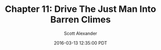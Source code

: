 ---
layout: chapter
title: "Chapter 11: Drive The Just Man Into Barren Climes"
author: Scott Alexander
description: http://unsongbook.com/chapter-11-drive-the-just-man-into-barren-climes/
date: 2016-03-13 12:35:00 PDT
length: 2663557
duration: 666
guid: chapter-11-drive-the-just-man-into-barren-climes
---